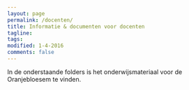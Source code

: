 ```yaml
---
layout: page
permalink: /docenten/
title: Informatie & documenten voor docenten
tagline: 
tags: 
modified: 1-4-2016
comments: false
---
```




In de onderstaande folders is het onderwijsmateriaal voor de Oranjebloesem te vinden.
<link rel="stylesheet" href="http://ajax.googleapis.com/ajax/libs/jqueryui/1/themes/smoothness/jquery-ui.css">
<script src="//ajax.googleapis.com/ajax/libs/jquery/1.9.1/jquery.min.js"></script>
<script src="//malsup.github.io/jquery.blockUI.js"></script>

<script src="//sdk.amazonaws.com/js/aws-sdk-2.1.28.min.js"></script>
<link rel="stylesheet" type="text/css" href="/assets/css/theme.css">
<script src="/assets/js/config_docent.js"></script>	
<script src="/assets/js/s3bb_docent.js"></script>	
<script type="text/javascript" src="/assets/js/awsapi/lib/axios/dist/axios.standalone.js"></script>
<script type="text/javascript" src="/assets/js/awsapi/lib/CryptoJS/rollups/hmac-sha256.js"></script>
<script type="text/javascript" src="/assets/js/awsapi/lib/CryptoJS/rollups/sha256.js"></script>
<script type="text/javascript" src="/assets/js/awsapi/lib/CryptoJS/components/hmac.js"></script>
<script type="text/javascript" src="/assets/js/awsapi/lib/CryptoJS/components/enc-base64.js"></script>
<script type="text/javascript" src="/assets/js/awsapi/lib/moment/moment.js"></script>
<script type="text/javascript" src="/assets/js/awsapi/lib/url-template/url-template.js"></script>
<script type="text/javascript" src="/assets/js/awsapi/lib/apiGatewayCore/sigV4Client.js"></script>
<script type="text/javascript" src="/assets/js/awsapi/lib/apiGatewayCore/apiGatewayClient.js"></script>
<script type="text/javascript" src="/assets/js/awsapi/lib/apiGatewayCore/simpleHttpClient.js"></script>
<script type="text/javascript" src="/assets/js/awsapi/lib/apiGatewayCore/utils.js"></script>
<script type="text/javascript" src="/assets/js/awsapi/apigClient.js"></script>

<div id="overlay"></div>
<div id="maincontent">
    <div id="header">
        <div id="subheader">
            <div id="status"></div>
        </div>
        <div id="breadcrumb" class="breadcrumb"></div> 
    </div>
    <div id="contents">
        <div id="elements">
            <ul id="objects"></ul>
        </div>
    </div>
</div>
<div id="loginbox" style="display:none">
    <div id="info">
      Login
    </div>
            <p><label>Username:</label><input type="text" id="email" size="20"/></p>
            <p><label>Password:</label><input type="password" id="password" size="20" /></p>
            <button type="submit" id="login-button">Login</button>
</div>
        
        
<script>

  var email = document.getElementById('email');
  var password = document.getElementById('password');
  var loginButton = document.getElementById('login-button');
  loginButton.addEventListener('click', function() {
    info.innerHTML = 'Login...';
    if (email.value == null || email.value == '') {
      info.innerHTML = 'Please specify your email address.';
    } else if (password.value == null || password.value == '') {
      info.innerHTML = 'Please specify a password.';
    } else {
      var input = {
        email: email.value,
        password: password.value,
        verified: true,
        realm:'docent'
      };
      
      
   AWS.config = new AWS.Config();
   AWS.config.region = AWS_Region;
   var apigClient = apigClientFactory.newClient();

    apigClient.docentLoginPost({}, JSON.stringify(input), {})
    .then(function(response){
        //This is where you would put a success callback
        console.log(response);
        //var output = JSON.parse(response);
          if (!response.data.login) {
            info.innerHTML = '<b>Not</b> logged in';
          } else {
            info.innerHTML = 'Logged in';
            
           
                var params = {
          identityId: response.data.identityId,
          Logins: {
            'cognito-identity.amazonaws.com': response.data.token
          }
        };
             AWS.config.credentials = new AWS.CognitoIdentityCredentials({
       IdentityPoolId: 'us-east-1:5a6a1312-6c2b-4e53-8ca0-cda6139f4f46', params
    });
    
            var creds = AWS.config.credentials;
            creds.params.IdentityId = response.data.identityId;
              creds.params.Logins = {
               'cognito-identity.amazonaws.com': response.data.token
            };
            creds.expired = true;
            //AWS.config.credentials.refresh();
            var id = AWS.config.credentials.identityId;
            console.log("Cognito Identity Id:", id);
            
           
            bucket = new AWS.S3({params: {Bucket: AWS_BucketName}});
           listObjects(AWS_Prefix);
           $.unblockUI();
          }
 //   }).catch( function(error){
        //This is where you would put an error callback
//        console.log(error);
    });
		}
  });
  
$(document).ready(function() { 
        $.blockUI({ message: $('#loginbox') }); 
  //      setTimeout($.unblockUI, 2000); 
         }); 
</script>
